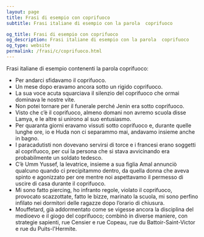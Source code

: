 ```yaml
---
layout: page
title: Frasi di esempio con coprifuoco 
subtitle: Frasi italiane di esempio con la parola  coprifuoco

og_title: Frasi di esempio con coprifuoco 
og_description: Frasi italiane di esempio con la parola  coprifuoco
og_type: website
permalink: /frasi/c/coprifuoco.html
---
```


Frasi italiane di esempio contenenti la parola coprifuoco:


- Per andarci sfidavamo il coprifuoco.
- Un mese dopo eravamo ancora sotto un rigido coprifuoco.
- La sua voce acuta squarciava il silenzio del coprifuoco che ormai dominava le nostre vite.
- Non potei tornare per il funerale perché Jenin era sotto coprifuoco.
- Visto che c’è il coprifuoco, almeno domani non avremo scuola disse Lamya, e le altre si unirono al suo entusiasmo.
- Per quaranta giorni eravamo vissuti sotto coprifuoco e, durante quelle lunghe ore, io e Huda non ci separammo mai, andavamo insieme anche in bagno.
- I paracadutisti non dovevano servirsi di torce e i francesi erano soggetti al coprifuoco, per cui la persona che si stava avvicinando era probabilmente un soldato tedesco.
- C’è Umm Yussef, la levatrice, insieme a sua figlia Amal annunciò qualcuno quando ci precipitammo dentro, da quella donna che aveva spinto e agonizzato per ore mentre noi aspettavamo il permesso di uscire di casa durante il coprifuoco.
- Mi sono fatto piercing, ho infranto regole, violato il coprifuoco, provocato scazzottate, fatto le bizze, marinato la scuola, mi sono perfino infilato nei dormitori delle ragazze dopo l’orario di chiusura.
- Mouffetard, già addormentato come se vigesse ancora la disciplina del medioevo e il giogo del coprifuoco; combinò in diverse maniere, con strategie sapienti, rue Censier e rue Copeau, rue du Battoir-Saint-Victor e rue du Puits-l'Hermite.
